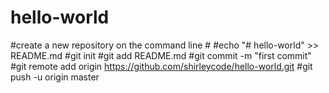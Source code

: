# hello-world

#create a new repository on the command line #
#echo "# hello-world" >> README.md
#git init
#git add README.md
#git commit -m "first commit"
#git remote add origin https://github.com/shirleycode/hello-world.git
#git push -u origin master
